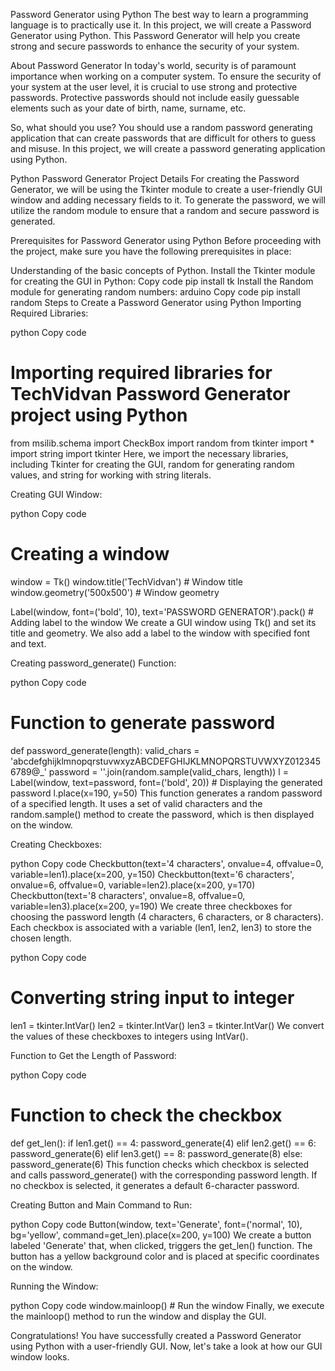Password Generator using Python
The best way to learn a programming language is to practically use it. In this project, we will create a Password Generator using Python. This Password Generator will help you create strong and secure passwords to enhance the security of your system.

About Password Generator
In today's world, security is of paramount importance when working on a computer system. To ensure the security of your system at the user level, it is crucial to use strong and protective passwords. Protective passwords should not include easily guessable elements such as your date of birth, name, surname, etc.

So, what should you use? You should use a random password generating application that can create passwords that are difficult for others to guess and misuse. In this project, we will create a password generating application using Python.

Python Password Generator Project Details
For creating the Password Generator, we will be using the Tkinter module to create a user-friendly GUI window and adding necessary fields to it. To generate the password, we will utilize the random module to ensure that a random and secure password is generated.

Prerequisites for Password Generator using Python
Before proceeding with the project, make sure you have the following prerequisites in place:

Understanding of the basic concepts of Python.
Install the Tkinter module for creating the GUI in Python:
Copy code
pip install tk
Install the Random module for generating random numbers:
arduino
Copy code
pip install random
Steps to Create a Password Generator using Python
Importing Required Libraries:

python
Copy code
# Importing required libraries for TechVidvan Password Generator project using Python
from msilib.schema import CheckBox
import random
from tkinter import *
import string
import tkinter
Here, we import the necessary libraries, including Tkinter for creating the GUI, random for generating random values, and string for working with string literals.

Creating GUI Window:

python
Copy code
# Creating a window
window = Tk()
window.title('TechVidvan')  # Window title
window.geometry('500x500')  # Window geometry

Label(window, font=('bold', 10), text='PASSWORD GENERATOR').pack()  # Adding label to the window
We create a GUI window using Tk() and set its title and geometry. We also add a label to the window with specified font and text.

Creating password_generate() Function:

python
Copy code
# Function to generate password
def password_generate(length):
    valid_chars = 'abcdefghijklmnopqrstuvwxyzABCDEFGHIJKLMNOPQRSTUVWXYZ0123456789@_'
    password = ''.join(random.sample(valid_chars, length))
    l = Label(window, text=password, font=('bold', 20))  # Displaying the generated password
    l.place(x=190, y=50)
This function generates a random password of a specified length. It uses a set of valid characters and the random.sample() method to create the password, which is then displayed on the window.

Creating Checkboxes:

python
Copy code
Checkbutton(text='4 characters', onvalue=4, offvalue=0, variable=len1).place(x=200, y=150)
Checkbutton(text='6 characters', onvalue=6, offvalue=0, variable=len2).place(x=200, y=170)
Checkbutton(text='8 characters', onvalue=8, offvalue=0, variable=len3).place(x=200, y=190)
We create three checkboxes for choosing the password length (4 characters, 6 characters, or 8 characters). Each checkbox is associated with a variable (len1, len2, len3) to store the chosen length.

python
Copy code
# Converting string input to integer
len1 = tkinter.IntVar()
len2 = tkinter.IntVar()
len3 = tkinter.IntVar()
We convert the values of these checkboxes to integers using IntVar().

Function to Get the Length of Password:

python
Copy code
# Function to check the checkbox
def get_len():
    if len1.get() == 4:
        password_generate(4)
    elif len2.get() == 6:
        password_generate(6)
    elif len3.get() == 8:
        password_generate(8)
    else:
        password_generate(6)
This function checks which checkbox is selected and calls password_generate() with the corresponding password length. If no checkbox is selected, it generates a default 6-character password.

Creating Button and Main Command to Run:

python
Copy code
Button(window, text='Generate', font=('normal', 10), bg='yellow', command=get_len).place(x=200, y=100)
We create a button labeled 'Generate' that, when clicked, triggers the get_len() function. The button has a yellow background color and is placed at specific coordinates on the window.

Running the Window:

python
Copy code
window.mainloop()  # Run the window
Finally, we execute the mainloop() method to run the window and display the GUI.

Congratulations! You have successfully created a Password Generator using Python with a user-friendly GUI. Now, let's take a look at how our GUI window looks.
